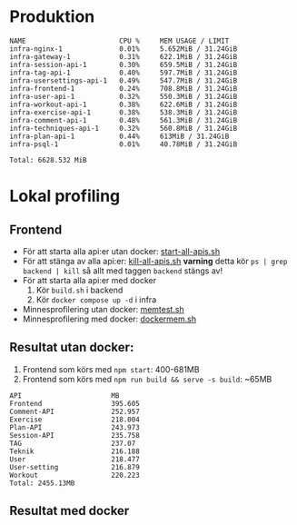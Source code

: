 # Produktion

```
NAME                       CPU %     MEM USAGE / LIMIT
infra-nginx-1              0.01%     5.652MiB / 31.24GiB
infra-gateway-1            0.31%     622.1MiB / 31.24GiB
infra-session-api-1        0.30%     659.5MiB / 31.24GiB
infra-tag-api-1            0.40%     597.7MiB / 31.24GiB
infra-usersettings-api-1   0.49%     547.7MiB / 31.24GiB
infra-frontend-1           0.24%     708.8MiB / 31.24GiB
infra-user-api-1           0.32%     550.3MiB / 31.24GiB
infra-workout-api-1        0.38%     622.6MiB / 31.24GiB
infra-exercise-api-1       0.38%     538.3MiB / 31.24GiB
infra-comment-api-1        0.48%     561.3MiB / 31.24GiB
infra-techniques-api-1     0.32%     560.8MiB / 31.24GiB
infra-plan-api-1           0.44%     613MiB / 31.24GiB
infra-psql-1               0.01%     40.78MiB / 31.24GiB

Total: 6628.532 MiB
```

# Lokal profiling

## Frontend

* För att starta alla api:er utan docker: [start-all-apis.sh](/Grupper/Grupp6/profiling/start-all-apis.sh)
* För att stänga av alla api:er: [kill-all-apis.sh](/Grupper/Grupp6/profiling/kill-all-apis.sh) **varning** detta kör `ps | grep backend | kill` så allt med taggen `backend` stängs av! 
* För att starta alla api:er med docker
	1. Kör `build.sh` i backend
	2. Kör `docker compose up -d` i infra
* Minnesprofilering utan docker: [memtest.sh](/Grupper/Grupp6/profiling/memtest.sh)
* Minnesprofilering med docker: [dockermem.sh](/Grupper/Grupp6/profiling/dockermem.sh)


## Resultat utan docker:

1. Frontend som körs med `npm start`: 400-681MB
2. Frontend som körs med `npm run build && serve -s build`: ~65MB

```
API                      MB     
Frontend                 395.605
Comment-API              252.957
Exercise                 218.004
Plan-API                 243.973
Session-API              235.758
TAG                      237.07 
Teknik                   216.188
User                     218.477
User-setting             216.879
Workout                  220.223
Total: 2455.13MB
```


## Resultat med docker
